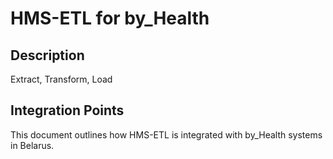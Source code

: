 # HMS-ETL for by_Health

## Description

Extract, Transform, Load

## Integration Points

This document outlines how HMS-ETL is integrated with by_Health systems in Belarus.
